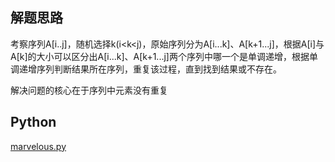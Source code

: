 ## 解题思路

考察序列A[i..j]，随机选择k(i<k<j)，原始序列分为A[i...k]、A[k+1...j]，根据A[i]与A[k]的大小可以区分出A[i...k]、A[k+1...j]两个序列中哪一个是单调递增，根据单调递增序列判断结果所在序列，重复该过程，直到找到结果或不存在。

解决问题的核心在于序列中元素没有重复

## Python

[marvelous.py](./marvelous.py)

